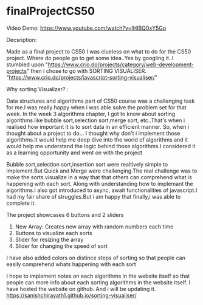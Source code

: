 
# finalProjectCS50

Video Demo:  <https://www.youtube.com/watch?v=IHIBQ0xY5Go>

Decsription:

Made as a final project to CS50
I was clueless on what to do for the CS50 project. Where do people go to get some idea..Yes by googling it..I  stumbled upon "https://www.crio.do/projects/category/web-development-projects" then i chose to go with SORTING VISUALISER.
"https://www.crio.do/projects/javascript-sorting-visualiser/"

Why sorting Visualizer? :

Data structures and algorithms part of CS50 course was a challenging task for me.I was really happy when i was able solve the problem set for that week. In the week 3 algorithms chapter, I got to know about sorting algorithms like bubble sort,selection sort,merge sort, etc..That's when i realised how important it is to sort data in an efficient manner. So, when i thought about a project to do... I thought why don't i implement those algorithms.It would help me deep dive into the world of algorithms and it would help me understand the logic behind those algorithms.I considered it as a learning opportunity and went on with the project

Bubble sort,selection sort,insertion sort were realtively simple to implement.But Quick and Merge were challenging.The real challenge was to make the sorts visualize in a way that that others can comprehend what is happening with each sort. Along with understanding how to implemant the algorithms.I also got introduced to async, await functionalities of javascript.I had my fair share of struggles.But i am happy that finally,i was able to complete it.

The project showcases 6 buttons and 2 sliders
1) New Array: Creates new array with random numbers each time
2) Buttons to visualize each sorts
3) Slider for resizing the array
4) Slider for changing the speed of sort

I have also added colors on distince steps of sorting so that people can easily comprehend whats happening with each sort

I hope to implement notes on each algorithms in the website itself so that people can more info about each sorting algorithms in the website itself. I have hosted the website on github. And i will be updating it.
https://sanishchirayath1.github.io/sorting-visualiser/



